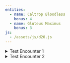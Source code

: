```yaml
---
entities:
  - name: Caltrop Bloodless
    bonus: 4
  - name: Gluteus Maximus
    bonus: 3
js:
  - /assets/js/d20.js
---
```


<details>
  <summary>Test Encounter 1</summary>
  {% include encounter.html name="Encounter 1" %}
</details>

<details>
  <summary>Test Encounter 2</summary>
  {% include encounter.html name="Encounter 2" %}
</details>
